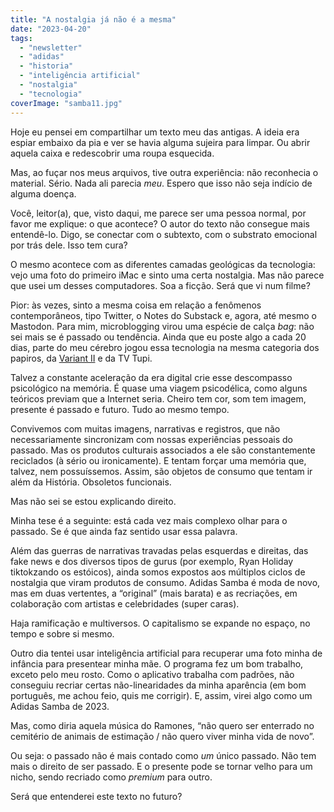 ```yaml
---
title: "A nostalgia já não é a mesma"
date: "2023-04-20"
tags: 
  - "newsletter"
  - "adidas"
  - "historia"
  - "inteligência artificial"
  - "nostalgia"
  - "tecnologia"
coverImage: "samba11.jpg"
---
```


Hoje eu pensei em compartilhar um texto meu das antigas. A ideia era espiar embaixo da pia e ver se havia alguma sujeira para limpar. Ou abrir aquela caixa e redescobrir uma roupa esquecida.

Mas, ao fuçar nos meus arquivos, tive outra experiência: não reconhecia o material. Sério. Nada ali parecia _meu_. Espero que isso não seja indício de alguma doença.

Você, leitor(a), que, visto daqui, me parece ser uma pessoa normal, por favor me explique: o que acontece? O autor do texto não consegue mais entendê-lo. Digo, se conectar com o subtexto, com o substrato emocional por trás dele. Isso tem cura?

O mesmo acontece com as diferentes camadas geológicas da tecnologia: vejo uma foto do primeiro iMac e sinto uma certa nostalgia. Mas não parece que usei um desses computadores. Soa a ficção. Será que vi num filme?

Pior: às vezes, sinto a mesma coisa em relação a fenômenos contemporâneos, tipo Twitter, o Notes do Substack e, agora, até mesmo o Mastodon. Para mim, microblogging virou uma espécie de calça _bag_: não sei mais se é passado ou tendência. Ainda que eu poste algo a cada 20 dias, parte do meu cérebro jogou essa tecnologia na mesma categoria dos papiros, da [Variant II](https://www.pinterest.com/pin/volkswagen-variant-ii--496662665125882963/) e da TV Tupi.

Talvez a constante aceleração da era digital crie esse descompasso psicológico na memória. É quase uma viagem psicodélica, como alguns teóricos previam que a Internet seria. Cheiro tem cor, som tem imagem, presente é passado e futuro. Tudo ao mesmo tempo.

Convivemos com muitas imagens, narrativas e registros, que não necessariamente sincronizam com nossas experiências pessoais do passado. Mas os produtos culturais associados a ele são constantemente reciclados (à sério ou ironicamente). E tentam forçar uma memória que, talvez, nem possuíssemos. Assim, são objetos de consumo que tentam ir além da História. Obsoletos funcionais.

Mas não sei se estou explicando direito.

Minha tese é a seguinte: está cada vez mais complexo olhar para o passado. Se é que ainda faz sentido usar essa palavra.

Além das guerras de narrativas travadas pelas esquerdas e direitas, das fake news e dos diversos tipos de gurus (por exemplo, Ryan Holiday tiktokzando os estóicos), ainda somos expostos aos múltiplos ciclos de nostalgia que viram produtos de consumo. Adidas Samba é moda de novo, mas em duas vertentes, a “original” (mais barata) e as recriações, em colaboração com artistas e celebridades (super caras).

Haja ramificação e multiversos. O capitalismo se expande no espaço, no tempo e sobre si mesmo.

Outro dia tentei usar inteligência artificial para recuperar uma foto minha de infância para presentear minha mãe. O programa fez um bom trabalho, exceto pelo meu rosto. Como o aplicativo trabalha com padrões, não conseguiu recriar certas não-linearidades da minha aparência (em bom português, me achou feio, quis me corrigir). E, assim, virei algo como um Adidas Samba de 2023.

Mas, como diria aquela música do Ramones, “não quero ser enterrado no cemitério de animais de estimação / não quero viver minha vida de novo”.

Ou seja: o passado não é mais contado como _um_ único passado. Não tem mais o direito de ser passado. E o presente pode se tornar velho para um nicho, sendo recriado como _premium_ para outro.

Será que entenderei este texto no futuro?
